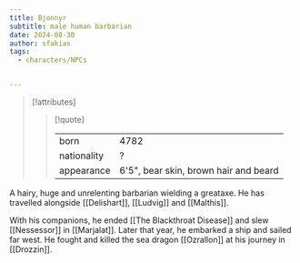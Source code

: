 ```yaml
---
title: Bjonnyr
subtitle: male human barbarian
date: 2024-08-30
author: sfakias
tags:
  - characters/NPCs


---
```

> [!attributes]
> 
> > [!quote]
> >
> > | | |
> > | --- | --- |
> > | born | 4782 |
> > | nationality | ? |
> > | appearance | 6'5", bear skin, brown hair and beard |

A hairy, huge and unrelenting barbarian wielding a greataxe. He has travelled alongside [[Delishart]], [[Ludvig]] and [[Malthis]].

 With his companions, he ended [[The Blackthroat Disease]] and slew [[Nessessor]] in [[Marjalat]]. Later that year, he embarked a ship and sailed far west. He fought and killed the sea dragon [[Ozrallon]] at his journey in [[Drozzin]].